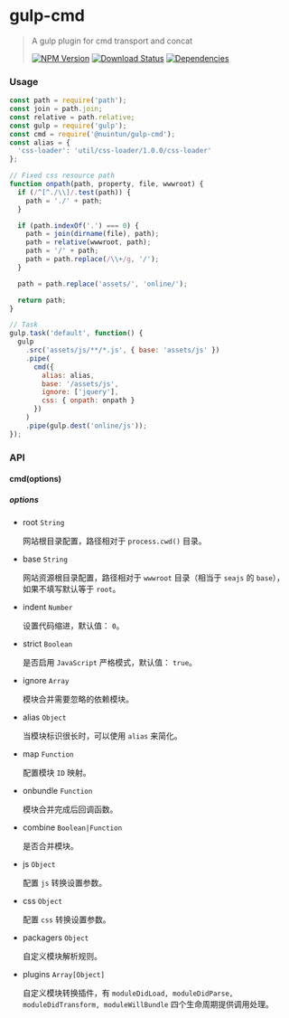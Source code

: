 # gulp-cmd

> A gulp plugin for cmd transport and concat
>
> [![NPM Version][npm-image]][npm-url]
> [![Download Status][download-image]][npm-url]
> [![Dependencies][david-image]][david-url]

### Usage

```js
const path = require('path');
const join = path.join;
const relative = path.relative;
const gulp = require('gulp');
const cmd = require('@nuintun/gulp-cmd');
const alias = {
  'css-loader': 'util/css-loader/1.0.0/css-loader'
};

// Fixed css resource path
function onpath(path, property, file, wwwroot) {
  if (/^[^./\\]/.test(path)) {
    path = './' + path;
  }

  if (path.indexOf('.') === 0) {
    path = join(dirname(file), path);
    path = relative(wwwroot, path);
    path = '/' + path;
    path = path.replace(/\\+/g, '/');
  }

  path = path.replace('assets/', 'online/');

  return path;
}

// Task
gulp.task('default', function() {
  gulp
    .src('assets/js/**/*.js', { base: 'assets/js' })
    .pipe(
      cmd({
        alias: alias,
        base: '/assets/js',
        ignore: ['jquery'],
        css: { onpath: onpath }
      })
    )
    .pipe(gulp.dest('online/js'));
});
```

### API

#### cmd(options)

##### _options_

- root `String`

  网站根目录配置，路径相对于 `process.cwd()` 目录。

- base `String`

  网站资源根目录配置，路径相对于 `wwwroot` 目录（相当于 `seajs` 的 `base`）， 如果不填写默认等于 `root`。

- indent `Number`

  设置代码缩进，默认值： `0`。

- strict `Boolean`

  是否启用 `JavaScript` 严格模式，默认值： `true`。

- ignore `Array`

  模块合并需要忽略的依赖模块。

- alias `Object`

  当模块标识很长时，可以使用 `alias` 来简化。

- map `Function`

  配置模块 `ID` 映射。

- onbundle `Function`

  模块合并完成后回调函数。

- combine `Boolean|Function`

  是否合并模块。

- js `Object`

  配置 `js` 转换设置参数。

- css `Object`

  配置 `css` 转换设置参数。

- packagers `Object`

  自定义模块解析规则。

- plugins `Array[Object]`

  自定义模块转换插件，有 `moduleDidLoad, moduleDidParse, moduleDidTransform, moduleWillBundle` 四个生命周期提供调用处理。

[npm-image]: http://img.shields.io/npm/v/@nuintun/gulp-cmd.svg?style=flat-square
[npm-url]: https://www.npmjs.org/package/@nuintun/gulp-cmd
[download-image]: http://img.shields.io/npm/dm/@nuintun/gulp-cmd.svg?style=flat-square
[david-image]: http://img.shields.io/david/nuintun/gulp-cmd.svg?style=flat-square
[david-url]: https://david-dm.org/nuintun/gulp-cmd
